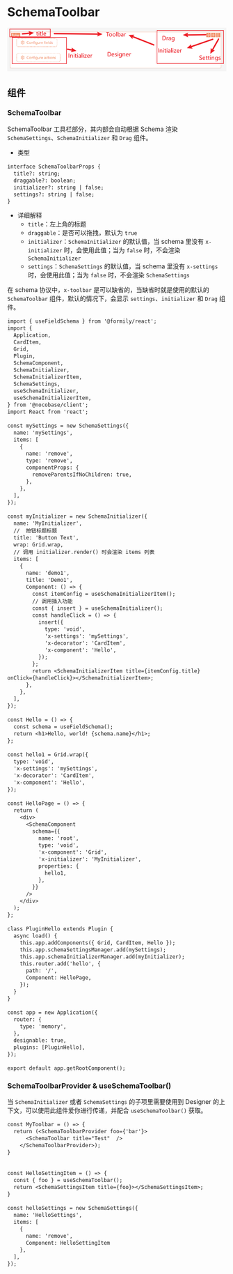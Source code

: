# SchemaToolbar

![SchemaToolbar](../static/designer.png)

## 组件

### SchemaToolbar

SchemaToolbar 工具栏部分，其内部会自动根据 Schema 渲染 `SchemaSettings`、`SchemaInitializer` 和 `Drag` 组件。

- 类型

```tsx | pure
interface SchemaToolbarProps {
  title?: string;
  draggable?: boolean;
  initializer?: string | false;
  settings?: string | false;
}
```

- 详细解释
  - `title`：左上角的标题
  - `draggable`：是否可以拖拽，默认为 `true`
  - `initializer`：`SchemaInitializer` 的默认值，当 schema 里没有 `x-initializer` 时，会使用此值；当为 `false` 时，不会渲染 `SchemaInitializer`
  - `settings`：`SchemaSettings` 的默认值，当 schema 里没有 `x-settings` 时，会使用此值；当为 `false` 时，不会渲染 `SchemaSettings`

在 schema 协议中，`x-toolbar` 是可以缺省的，当缺省时就是使用的默认的 `SchemaToolbar` 组件，默认的情况下，会显示 `settings`、`initializer` 和 `Drag` 组件。

```tsx
import { useFieldSchema } from '@formily/react';
import {
  Application,
  CardItem,
  Grid,
  Plugin,
  SchemaComponent,
  SchemaInitializer,
  SchemaInitializerItem,
  SchemaSettings,
  useSchemaInitializer,
  useSchemaInitializerItem,
} from '@nocobase/client';
import React from 'react';

const mySettings = new SchemaSettings({
  name: 'mySettings',
  items: [
    {
      name: 'remove',
      type: 'remove',
      componentProps: {
        removeParentsIfNoChildren: true,
      },
    },
  ],
});

const myInitializer = new SchemaInitializer({
  name: 'MyInitializer',
  //  按钮标题标题
  title: 'Button Text',
  wrap: Grid.wrap,
  // 调用 initializer.render() 时会渲染 items 列表
  items: [
    {
      name: 'demo1',
      title: 'Demo1',
      Component: () => {
        const itemConfig = useSchemaInitializerItem();
        // 调用插入功能
        const { insert } = useSchemaInitializer();
        const handleClick = () => {
          insert({
            type: 'void',
            'x-settings': 'mySettings',
            'x-decorator': 'CardItem',
            'x-component': 'Hello',
          });
        };
        return <SchemaInitializerItem title={itemConfig.title} onClick={handleClick}></SchemaInitializerItem>;
      },
    },
  ],
});

const Hello = () => {
  const schema = useFieldSchema();
  return <h1>Hello, world! {schema.name}</h1>;
};

const hello1 = Grid.wrap({
  type: 'void',
  'x-settings': 'mySettings',
  'x-decorator': 'CardItem',
  'x-component': 'Hello',
});

const HelloPage = () => {
  return (
    <div>
      <SchemaComponent
        schema={{
          name: 'root',
          type: 'void',
          'x-component': 'Grid',
          'x-initializer': 'MyInitializer',
          properties: {
            hello1,
          },
        }}
      />
    </div>
  );
};

class PluginHello extends Plugin {
  async load() {
    this.app.addComponents({ Grid, CardItem, Hello });
    this.app.schemaSettingsManager.add(mySettings);
    this.app.schemaInitializerManager.add(myInitializer);
    this.router.add('hello', {
      path: '/',
      Component: HelloPage,
    });
  }
}

const app = new Application({
  router: {
    type: 'memory',
  },
  designable: true,
  plugins: [PluginHello],
});

export default app.getRootComponent();
```

### SchemaToolbarProvider  & useSchemaToolbar()

当 `SchemaInitializer` 或者 `SchemaSettings` 的子项里需要使用到 Designer 的上下文，可以使用此组件爱你进行传递，并配合 `useSchemaToolbar()` 获取。

```tsx | pure
const MyToolbar = () => {
  return (<SchemaToolbarProvider foo={'bar'}>
      <SchemaToolbar title="Test"  />
    </SchemaToolbarProvider>);
}


const HelloSettingItem = () => {
  const { foo } = useSchemaToolbar();
  return <SchemaSettingsItem title={foo}></SchemaSettingsItem>;
}

const helloSettings = new SchemaSettings({
  name: 'HelloSettings',
  items: [
    {
      name: 'remove',
      Component: HelloSettingItem
    },
  ],
});
```
